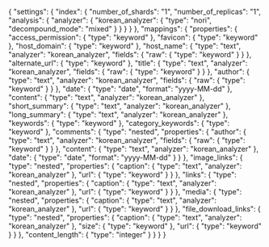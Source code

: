 {
  "settings": {
    "index": {
      "number_of_shards": "1",
      "number_of_replicas": "1",
      "analysis": {
        "analyzer": {
          "korean_analyzer": {
            "type": "nori",
            "decompound_mode": "mixed"
          }
        }
      }
    }
  },
  "mappings": {
    "properties": {
      "access_permission": {
        "type": "keyword"
      },
      "favicon": {
        "type": "keyword"
      },
      "host_domain": {
        "type": "keyword"
      },
      "host_name": {
        "type": "text",
        "analyzer": "korean_analyzer",
        "fields": {
          "raw": {
            "type": "keyword"
          }
        }
      },
      "alternate_url": {
        "type": "keyword"
      },
      "title": {
        "type": "text",
        "analyzer": "korean_analyzer",
        "fields": {
          "raw": {
            "type": "keyword"
          }
        }
      },
      "author": {
        "type": "text",
        "analyzer": "korean_analyzer",
        "fields": {
          "raw": {
            "type": "keyword"
          }
        }
      },
      "date": {
        "type": "date",
        "format": "yyyy-MM-dd"
      },
      "content": {
        "type": "text",
        "analyzer": "korean_analyzer"
      },
      "short_summary": {
        "type": "text",
        "analyzer": "korean_analyzer"
      },
      "long_summary": {
        "type": "text",
        "analyzer": "korean_analyzer"
      },
      "keywords": {
        "type": "keyword"
      },
      "category_keywords": {
        "type": "keyword"
      },
      "comments": {
        "type": "nested",
        "properties": {
          "author": {
            "type": "text",
            "analyzer": "korean_analyzer",
            "fields": {
              "raw": {
                "type": "keyword"
              }
            }
          },
          "content": {
            "type": "text",
            "analyzer": "korean_analyzer"
          },
          "date": {
            "type": "date",
            "format": "yyyy-MM-dd"
          }
        }
      },
      "image_links": {
        "type": "nested",
        "properties": {
          "caption": {
            "type": "text",
            "analyzer": "korean_analyzer"
          },
          "url": {
            "type": "keyword"
          }
        }
      },
      "links": {
        "type": "nested",
        "properties": {
          "caption": {
            "type": "text",
            "analyzer": "korean_analyzer"
          },
          "url": {
            "type": "keyword"
          }
        }
      },
      "media": {
        "type": "nested",
        "properties": {
          "caption": {
            "type": "text",
            "analyzer": "korean_analyzer"
          },
          "url": {
            "type": "keyword"
          }
        }
      },
      "file_download_links": {
        "type": "nested",
        "properties": {
          "caption": {
            "type": "text",
            "analyzer": "korean_analyzer"
          },
          "size": {
            "type": "keyword"
          },
          "url": {
            "type": "keyword"
          }
        }
      },
      "content_length": {
        "type": "integer"
      }
    }
  }
}
